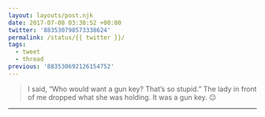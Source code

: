 ```yaml
---
layout: layouts/post.njk
date: 2017-07-08 03:38:52 +00:00
twitter: '883530798573338624'
permalink: /status/{{ twitter }}/
tags: 
  - tweet
  - thread
previous: '883530692126154752'
---
```


> I said, “Who would want a gun key? That’s so stupid.” The lady in front of me dropped what she was holding. It was a gun key. 😐

---
